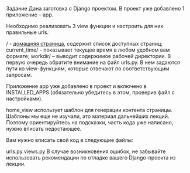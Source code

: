Задание
Дана заготовка с Django проектом. В проект уже добавлено 1 приложение – app.

Необходимо реализовать 3 view функции и настроить для них правильные urls.

/ - [домашняя страница](/first-project/first_project/app/templates/app/home.html), содержит список доступных страниц;
current_time/ - показывает текущее время в любом удобном вам формате;
workdir/ – выводит содержимое рабочей директории.
В первую очередь обратите внимание на файл urls.py. В нем задаются пути ко view-функциям, которые отвечают по соответствующим запросам.

Приложение app уже добавлено в проект и включено в INSTALLED_APPS (обязательно убедитесь в этом, проверив файл с настройками).

home_view использует шаблон для генерации контента страницы. Шаблоны мы еще не изучали, это материал дальнейших лекций. Поэтому ориентируйтесь на подсказки, часть кода уже написано, нужно вписать недостающее.

Вам нужно вписать свой код в следующие файлы:

urls.py
views.py
В случае возникновения ошибок, не забывайте использовать рекомендации по отладке вашего Django-проекта из лекции.
